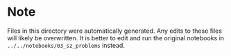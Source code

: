 # Note

Files in this directory were automatically generated.  Any edits to these files will likely be overwritten.  It is better to edit and run the original notebooks in `../../notebooks/03_sz_problems` instead.
